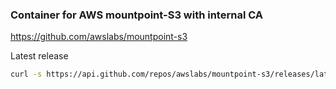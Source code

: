### Container for AWS mountpoint-S3 with internal CA

https://github.com/awslabs/mountpoint-s3

Latest release

```bash
curl -s https://api.github.com/repos/awslabs/mountpoint-s3/releases/latest | grep tag_name | cut -d '"' -f 4 | sed 's/mountpoint-s3-//'
```